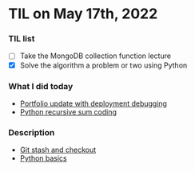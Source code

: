 # **TIL on May 17th, 2022**

### TIL list
- [ ] Take the MongoDB collection function lecture
- [x] Solve the algorithm a problem or two using Python

### What I did today
- [Portfolio update with deployment debugging](https://neppiness.github.io/Portfolio/)
- [Python recursive sum coding](../../../Computer%20Science/Algorithm/recursive-sum-05-17-2022.py)

### Description 
- [Git stash and checkout](../../../ETC/git-stash-and-checkout-05-17-2022.md)
- [Python basics](../../../Languages/Python/python-basics-05-17-2022.md)